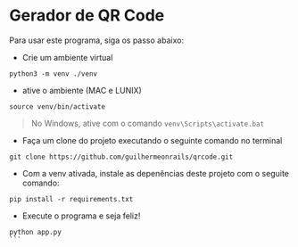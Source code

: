# Gerador de QR Code

Para usar este programa, siga os passo abaixo:

- Crie um ambiente virtual

```  
python3 -m venv ./venv    
```

- ative o ambiente (MAC e LUNIX)

```
source venv/bin/activate
```

> No Windows, ative com o comando `venv\Scripts\activate.bat`

- Faça um clone do projeto executando o seguinte comando no terminal

```
git clone https://github.com/guilhermeonrails/qrcode.git
```

- Com a venv ativada, instale as depenências deste projeto com o seguite comando:

```
pip install -r requirements.txt
```

- Execute o programa e seja feliz!

````
python app.py
```
